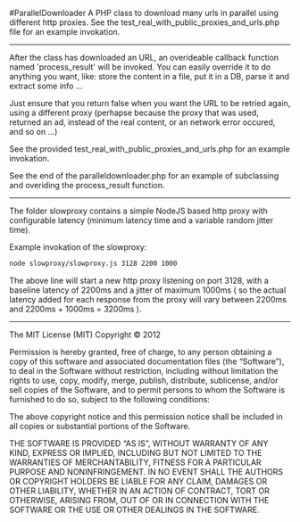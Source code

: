 #ParallelDownloader
A PHP class to download many urls in parallel using different http proxies.
See the test_real_with_public_proxies_and_urls.php file for an example invokation.

--------------

After the class has downloaded an URL, an overideable callback function 
named 'process_result' will be invoked. You can easily override it to do
anything you want, like: store the content in a file, put it in a DB,
parse it and extract some info ... 

Just ensure that you return false when you want the URL to be retried again, 
using a different proxy (perhapse because the proxy that was used, returned 
an ad, instead of the real content, or an network error occured, and so on ...)

See the provided test_real_with_public_proxies_and_urls.php for an
example invokation. 

See the end of the paralleldownloader.php for an example of
subclassing and overiding the process_result function.

--------------

The folder slowproxy contains a simple NodeJS based http proxy with
configurable latency (minimum latency time and a variable random
jitter time).

Example invokation of the slowproxy:

```bash
node slowproxy/slowproxy.js 3128 2200 1000
```



The above line will start a new http proxy listening on port 3128, with a baseline
latency of 2200ms and a jitter of maximum 1000ms ( so the actual
latency added for each response from the proxy will vary between  2200ms
and 2200ms + 1000ms = 3200ms ).


--------------

The MIT License (MIT)
Copyright © 2012 <Delyan Angelov>

Permission is hereby granted, free of charge, to any person obtaining a copy of this software and associated documentation files (the “Software”), to deal in the Software without restriction, including without limitation the rights to use, copy, modify, merge, publish, distribute, sublicense, and/or sell copies of the Software, and to permit persons to whom the Software is furnished to do so, subject to the following conditions:

The above copyright notice and this permission notice shall be included in all copies or substantial portions of the Software.

THE SOFTWARE IS PROVIDED “AS IS”, WITHOUT WARRANTY OF ANY KIND, EXPRESS OR IMPLIED, INCLUDING BUT NOT LIMITED TO THE WARRANTIES OF MERCHANTABILITY, FITNESS FOR A PARTICULAR PURPOSE AND NONINFRINGEMENT. IN NO EVENT SHALL THE AUTHORS OR COPYRIGHT HOLDERS BE LIABLE FOR ANY CLAIM, DAMAGES OR OTHER LIABILITY, WHETHER IN AN ACTION OF CONTRACT, TORT OR OTHERWISE, ARISING FROM, OUT OF OR IN CONNECTION WITH THE SOFTWARE OR THE USE OR OTHER DEALINGS IN THE SOFTWARE.
